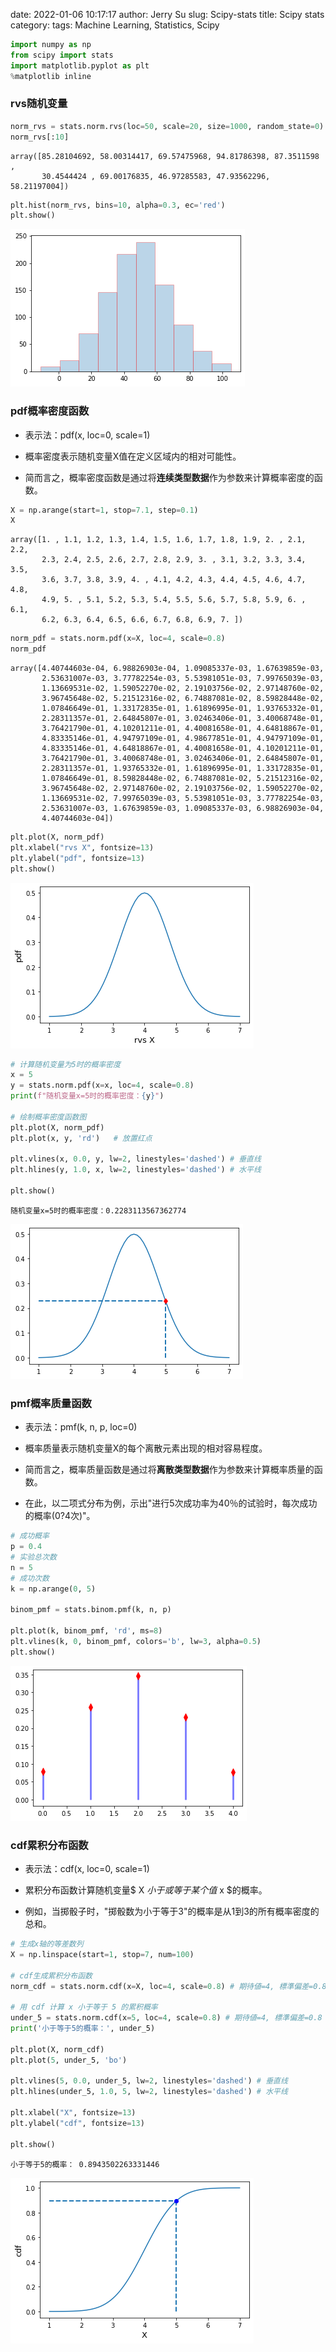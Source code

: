 date: 2022-01-06 10:17:17
author: Jerry Su
slug: Scipy-stats
title: Scipy stats
category: 
tags: Machine Learning, Statistics, Scipy


```python
import numpy as np
from scipy import stats
import matplotlib.pyplot as plt
%matplotlib inline
```

### rvs随机变量


```python
norm_rvs = stats.norm.rvs(loc=50, scale=20, size=1000, random_state=0)
norm_rvs[:10]
```




    array([85.28104692, 58.00314417, 69.57475968, 94.81786398, 87.3511598 ,
           30.4544424 , 69.00176835, 46.97285583, 47.93562296, 58.21197004])




```python
plt.hist(norm_rvs, bins=10, alpha=0.3, ec='red')
plt.show()
```


    
![png](2022-01-06-scipy-stats_files/2022-01-06-scipy-stats_4_0.png)
    


### pdf概率密度函数

- 表示法：pdf(x, loc=0, scale=1)

- 概率密度表示随机变量X值在定义区域内的相对可能性。

- 简而言之，概率密度函数是通过将**连续类型数据**作为参数来计算概率密度的函数。


```python
X = np.arange(start=1, stop=7.1, step=0.1)
X
```




    array([1. , 1.1, 1.2, 1.3, 1.4, 1.5, 1.6, 1.7, 1.8, 1.9, 2. , 2.1, 2.2,
           2.3, 2.4, 2.5, 2.6, 2.7, 2.8, 2.9, 3. , 3.1, 3.2, 3.3, 3.4, 3.5,
           3.6, 3.7, 3.8, 3.9, 4. , 4.1, 4.2, 4.3, 4.4, 4.5, 4.6, 4.7, 4.8,
           4.9, 5. , 5.1, 5.2, 5.3, 5.4, 5.5, 5.6, 5.7, 5.8, 5.9, 6. , 6.1,
           6.2, 6.3, 6.4, 6.5, 6.6, 6.7, 6.8, 6.9, 7. ])




```python
norm_pdf = stats.norm.pdf(x=X, loc=4, scale=0.8)
norm_pdf
```




    array([4.40744603e-04, 6.98826903e-04, 1.09085337e-03, 1.67639859e-03,
           2.53631007e-03, 3.77782254e-03, 5.53981051e-03, 7.99765039e-03,
           1.13669531e-02, 1.59052270e-02, 2.19103756e-02, 2.97148760e-02,
           3.96745648e-02, 5.21512316e-02, 6.74887081e-02, 8.59828448e-02,
           1.07846649e-01, 1.33172835e-01, 1.61896995e-01, 1.93765332e-01,
           2.28311357e-01, 2.64845807e-01, 3.02463406e-01, 3.40068748e-01,
           3.76421790e-01, 4.10201211e-01, 4.40081658e-01, 4.64818867e-01,
           4.83335146e-01, 4.94797109e-01, 4.98677851e-01, 4.94797109e-01,
           4.83335146e-01, 4.64818867e-01, 4.40081658e-01, 4.10201211e-01,
           3.76421790e-01, 3.40068748e-01, 3.02463406e-01, 2.64845807e-01,
           2.28311357e-01, 1.93765332e-01, 1.61896995e-01, 1.33172835e-01,
           1.07846649e-01, 8.59828448e-02, 6.74887081e-02, 5.21512316e-02,
           3.96745648e-02, 2.97148760e-02, 2.19103756e-02, 1.59052270e-02,
           1.13669531e-02, 7.99765039e-03, 5.53981051e-03, 3.77782254e-03,
           2.53631007e-03, 1.67639859e-03, 1.09085337e-03, 6.98826903e-04,
           4.40744603e-04])




```python
plt.plot(X, norm_pdf)
plt.xlabel("rvs X", fontsize=13)
plt.ylabel("pdf", fontsize=13)
plt.show()
```


    
![png](2022-01-06-scipy-stats_files/2022-01-06-scipy-stats_8_0.png)
    



```python
# 计算随机变量为5时的概率密度
x = 5
y = stats.norm.pdf(x=x, loc=4, scale=0.8)
print(f"随机变量x=5时的概率密度：{y}")

# 绘制概率密度函数图
plt.plot(X, norm_pdf)
plt.plot(x, y, 'rd')   # 放置红点

plt.vlines(x, 0.0, y, lw=2, linestyles='dashed') # 垂直线
plt.hlines(y, 1.0, x, lw=2, linestyles='dashed') # 水平线

plt.show()
```

    随机变量x=5时的概率密度：0.2283113567362774



    
![png](2022-01-06-scipy-stats_files/2022-01-06-scipy-stats_9_1.png)
    


### pmf概率质量函数

- 表示法：pmf(k, n, p, loc=0)

- 概率质量表示随机变量X的每个离散元素出现的相对容易程度。

- 简而言之，概率质量函数是通过将**离散类型数据**作为参数来计算概率质量的函数。

- 在此，以二项式分布为例，示出"进行5次成功率为40％的试验时，每次成功的概率(0?4次)"。


```python
# 成功概率
p = 0.4
# 实验总次数
n = 5
# 成功次数
k = np.arange(0, 5)

binom_pmf = stats.binom.pmf(k, n, p)

plt.plot(k, binom_pmf, 'rd', ms=8)
plt.vlines(k, 0, binom_pmf, colors='b', lw=3, alpha=0.5)
plt.show()
```


    
![png](2022-01-06-scipy-stats_files/2022-01-06-scipy-stats_11_0.png)
    


### cdf累积分布函数

- 表示法：cdf(x, loc=0, scale=1)

- 累积分布函数计算随机变量$ X $小于或等于某个值$ x $的概率。

- 例如，当掷骰子时，"掷骰数为小于等于3"的概率是从1到3的所有概率密度的总和。


```python
# 生成x轴的等差数列
X = np.linspace(start=1, stop=7, num=100)

# cdf生成累积分布函数
norm_cdf = stats.norm.cdf(x=X, loc=4, scale=0.8) # 期待値=4, 標準偏差=0.8

# 用 cdf 计算 x 小于等于 5 的累积概率
under_5 = stats.norm.cdf(x=5, loc=4, scale=0.8) # 期待値=4, 標準偏差=0.8
print('小于等于5的概率：', under_5)

plt.plot(X, norm_cdf)
plt.plot(5, under_5, 'bo')

plt.vlines(5, 0.0, under_5, lw=2, linestyles='dashed') # 垂直线
plt.hlines(under_5, 1.0, 5, lw=2, linestyles='dashed') # 水平线

plt.xlabel("X", fontsize=13)
plt.ylabel("cdf", fontsize=13)

plt.show()
```

    小于等于5的概率： 0.8943502263331446



    
![png](2022-01-06-scipy-stats_files/2022-01-06-scipy-stats_13_1.png)
    



```python

```


```python

```
